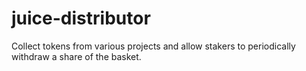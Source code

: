 # juice-distributor
Collect tokens from various projects and allow stakers to periodically withdraw a share of the basket.
